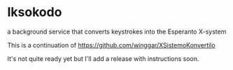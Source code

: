 # Iksokodo
a background service that converts keystrokes into the Esperanto X-system

This is a continuation of https://github.com/winggar/XSistemoKonvertilo

It's not quite ready yet but I'll add a release with instructions soon.
